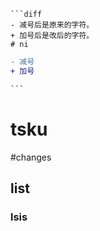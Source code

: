 ```
​```diff
- 减号后是原来的字符。
+ 加号后是改后的字符。
# ni
```

```diff
- 减号
+ 加号

​```
```

# tsku

#changes
## list

### lsis
